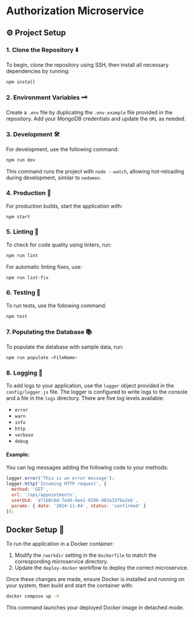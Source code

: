 # Authorization  Microservice

## ⚙️ Project Setup

### 1. Clone the Repository ⬇️

To begin, clone the repository using SSH, then install all necessary dependencies by running:

```bash
npm install
```

### 2. Environment Variables 🗝️

Create a `.env` file by duplicating the `.env.example` file provided in the repository. Add your MongoDB credentials and update the `URL` as needed.

### 3. Development 🛠️

For development, use the following command:

```bash
npm run dev
```

This command runs the project with `node --watch`, allowing hot-reloading during development, similar to `nodemon`.

### 4. Production 🚀

For production builds, start the application with:

```bash
npm start
```

### 5. Linting 🧹

To check for code quality using linters, run:

```bash
npm run lint
```

For automatic linting fixes, use:

```bash
npm run lint-fix
```

### 6. Testing 🧪

To run tests, use the following command:

```bash
npm test
```

### 7. Populating the Database 📚

To populate the database with sample data, run:

```bash
npm run populate <FileName>
```

### 8. Logging 📝

To add logs to your application, use the `logger` object provided in the `config/logger.js` file. The logger is configured to write logs to the console and a file in the `logs` directory. There are five log levels available:
- `error`
- `warn`
- `info`
- `http`
- `verbose`
- `debug`

#### Example:
You can log messages adding the following code to your methods:

```javascript
logger.error('This is an error message');
logger.http('Incoming HTTP request', {
  method: 'GET',
  url: '/api/appointments',
  userUid: 'a71b0cbd-7edd-4ae1-919b-403a33fba2eb',
  params: { date: '2024-11-04', status: 'confirmed' }
});
```

## Docker Setup 🐳

To run the application in a Docker container:

1. Modify the `/workdir` setting in the `Dockerfile` to match the corresponding microservice directory.
2. Update the `deploy-docker` workflow to deploy the correct microservice.

Once these changes are made, ensure Docker is installed and running on your system, then build and start the container with:

```bash
docker compose up -d
```

This command launches your deployed Docker image in detached mode.
